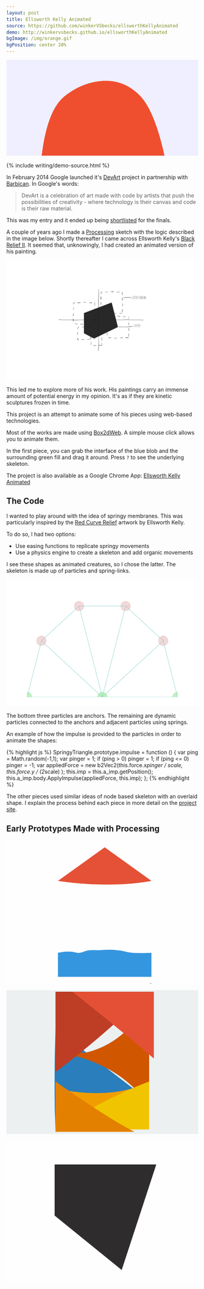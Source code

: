 ```yaml
---
layout: post
title: Ellsworth Kelly Animated
source: https://github.com/winkerVSbecks/ellsworthKellyAnimated
demo: http://winkervsbecks.github.io/ellsworthKellyAnimated
bgImage: /img/orange.gif
bgPosition: center 20%
---
```


![](/img/orange.gif)

{% include writing/demo-source.html %}

In February 2014 Google launched it's  [DevArt](https://devart.withgoogle.com/#/about) project in partnership with  [Barbican](https://www.barbican.org.uk/). In Google's words:

> DevArt is a celebration of art made with code by artists that push the possibilities of creativity - where technology is their canvas and code is their raw material.

This was my entry and it ended up being  [shortlisted](https://devart.withgoogle.com/#/project/18198727) for the finals.

A couple of years ago I made a  [Processing](http://processing.org/) sketch with the logic described in the image below. Shortly thereafter I came across Ellsworth Kelly's  [Black Relief II](http://www.matthewmarks.com/new-york/exhibitions/2011-02-12_ellsworth-kelly/works-in-exhibition/#/images/5/). It seemed that, unknowingly, I had created an animated version of his painting.

![](/img/polygon.png)

This led me to explore more of his work. His paintings carry an immense amount of potential energy in my opinion. It's as if they are kinetic sculptures frozen in time.

This project is an attempt to animate some of his pieces using web-based technologies.

Most of the works are made using  [Box2dWeb](https://code.google.com/p/box2dweb/). A simple mouse click allows you to animate them.

In the first piece, you can grab the interface of the blue blob and the surrounding green fill and drag it around. Press `?` to see the underlying skeleton.

The project is also available as a Google Chrome App:  [Ellsworth Kelly Animated](https://chrome.google.com/webstore/detail/ellsworth-kelly-animated/mhgohnogimfoohafafblgpgonabjhlal)

## The Code
I wanted to play around with the idea of springy membranes. This was particularly inspired by the  [Red Curve Relief](http://1.bp.blogspot.com/-h8vIARrJHTI/TVgr1IHdJbI/AAAAAAAADZM/eF_8iRYRX08/s1600/43b6c106.jpg) artwork by Ellsworth Kelly.

To do so, I had two options:

- Use easing functions to replicate springy movements
- Use a physics engine to create a skeleton and add organic movements

I see these shapes as animated creatures, so I chose the latter. The skeleton is made up of particles and spring-links.

![](/img/skeleton.png)

The bottom three particles are anchors. The remaining are dynamic particles connected to the anchors and adjacent particles using springs.

An example of how the impulse is provided to the particles in order to animate the shapes:

{% highlight js %}
SpringyTriangle.prototype.impulse = function () {
	var ping = Math.random(-1,1);
	var pinger = 1;
	if (ping > 0) pinger = 1;
	if (ping <= 0) pinger = -1;
	var appliedForce = new b2Vec2(this.force.x*pinger / scale, this.force.y / (2*scale) );
	this.imp = this.a_imp.getPosition();
	this.a_imp.body.ApplyImpulse(appliedForce, this.imp);
};
{% endhighlight %}

The other pieces used similar ideas of node based skeleton with an overlaid  shape. I explain the process behind each piece in more detail on the  [project site](https://devart.withgoogle.com/#/project/18198727).

## Early Prototypes Made with Processing

![](/img/springywavybox.gif)

![](/img/springytriangles.gif)

![](/img/manypolygons.gif)
